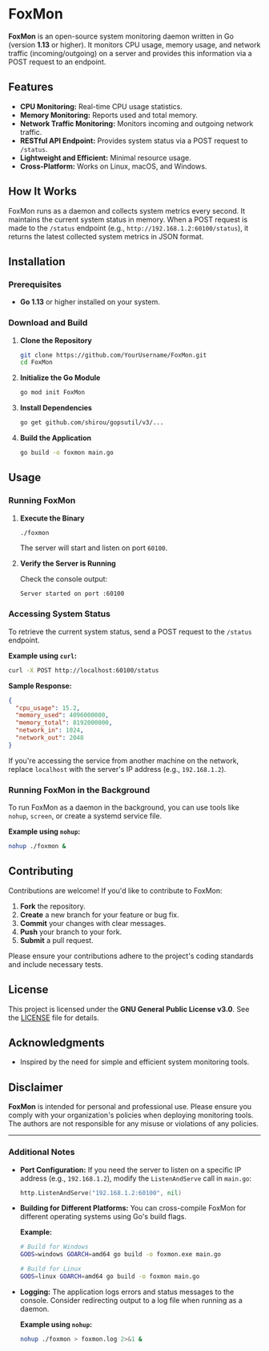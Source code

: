 # FoxMon

**FoxMon** is an open-source system monitoring daemon written in Go (version **1.13** or higher). It monitors CPU usage, memory usage, and network traffic (incoming/outgoing) on a server and provides this information via a POST request to an endpoint.

## Features

- **CPU Monitoring:** Real-time CPU usage statistics.
- **Memory Monitoring:** Reports used and total memory.
- **Network Traffic Monitoring:** Monitors incoming and outgoing network traffic.
- **RESTful API Endpoint:** Provides system status via a POST request to `/status`.
- **Lightweight and Efficient:** Minimal resource usage.
- **Cross-Platform:** Works on Linux, macOS, and Windows.

## How It Works

FoxMon runs as a daemon and collects system metrics every second. It maintains the current system status in memory. When a POST request is made to the `/status` endpoint (e.g., `http://192.168.1.2:60100/status`), it returns the latest collected system metrics in JSON format.

## Installation

### Prerequisites

- **Go 1.13** or higher installed on your system.

### Download and Build

1. **Clone the Repository**

   ```sh
   git clone https://github.com/YourUsername/FoxMon.git
   cd FoxMon
   ```

2. **Initialize the Go Module**

   ```sh
   go mod init FoxMon
   ```

3. **Install Dependencies**

   ```sh
   go get github.com/shirou/gopsutil/v3/...
   ```

4. **Build the Application**

   ```sh
   go build -o foxmon main.go
   ```

## Usage

### Running FoxMon

1. **Execute the Binary**

   ```sh
   ./foxmon
   ```

   The server will start and listen on port `60100`.

2. **Verify the Server is Running**

   Check the console output:

   ```
   Server started on port :60100
   ```

### Accessing System Status

To retrieve the current system status, send a POST request to the `/status` endpoint.

**Example using `curl`:**

```sh
curl -X POST http://localhost:60100/status
```

**Sample Response:**

```json
{
  "cpu_usage": 15.2,
  "memory_used": 4096000000,
  "memory_total": 8192000000,
  "network_in": 1024,
  "network_out": 2048
}
```

If you're accessing the service from another machine on the network, replace `localhost` with the server's IP address (e.g., `192.168.1.2`).

### Running FoxMon in the Background

To run FoxMon as a daemon in the background, you can use tools like `nohup`, `screen`, or create a systemd service file.

**Example using `nohup`:**

```sh
nohup ./foxmon &
```

## Contributing

Contributions are welcome! If you'd like to contribute to FoxMon:

1. **Fork** the repository.
2. **Create** a new branch for your feature or bug fix.
3. **Commit** your changes with clear messages.
4. **Push** your branch to your fork.
5. **Submit** a pull request.

Please ensure your contributions adhere to the project's coding standards and include necessary tests.

## License

This project is licensed under the **GNU General Public License v3.0**. See the [LICENSE](LICENSE) file for details.

## Acknowledgments

- Inspired by the need for simple and efficient system monitoring tools.

## Disclaimer

**FoxMon** is intended for personal and professional use. Please ensure you comply with your organization's policies when deploying monitoring tools. The authors are not responsible for any misuse or violations of any policies.

---

### Additional Notes

- **Port Configuration:** If you need the server to listen on a specific IP address (e.g., `192.168.1.2`), modify the `ListenAndServe` call in `main.go`:

  ```go
  http.ListenAndServe("192.168.1.2:60100", nil)
  ```

- **Building for Different Platforms:** You can cross-compile FoxMon for different operating systems using Go's build flags.

  **Example:**

  ```sh
  # Build for Windows
  GOOS=windows GOARCH=amd64 go build -o foxmon.exe main.go

  # Build for Linux
  GOOS=linux GOARCH=amd64 go build -o foxmon main.go
  ```

- **Logging:** The application logs errors and status messages to the console. Consider redirecting output to a log file when running as a daemon.

  **Example using `nohup`:**

  ```sh
  nohup ./foxmon > foxmon.log 2>&1 &
  ```
